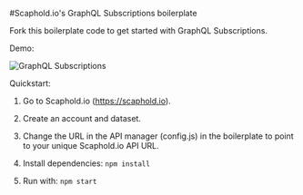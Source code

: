 #Scaphold.io's GraphQL Subscriptions boilerplate

Fork this boilerplate code to get started with GraphQL Subscriptions.

Demo:

![GraphQL Subscriptions](https://s3.amazonaws.com/meshboard.scaphold.io/GraphQL_Subscriptions.gif)

Quickstart:

1) Go to Scaphold.io (https://scaphold.io).

2) Create an account and dataset.

3) Change the URL in the API manager (config.js) in the boilerplate to point to your unique Scaphold.io API URL.

5) Install dependencies: ```npm install```

4) Run with: ```npm start```
